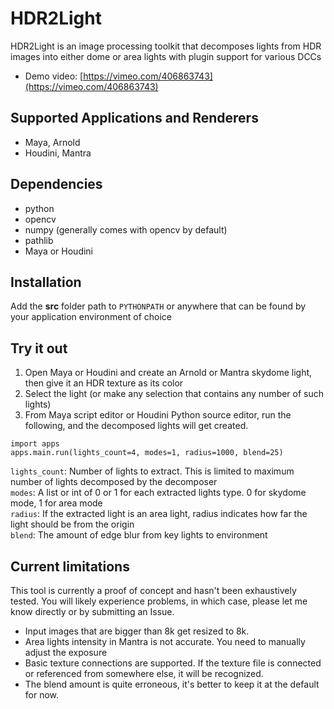 # HDR2Light

HDR2Light is an image processing toolkit that decomposes lights from HDR images into either dome or area lights with plugin support for various DCCs

* Demo video: [https://vimeo.com/406863743](https://vimeo.com/406863743)

## Supported Applications and Renderers

  - Maya, Arnold
  - Houdini, Mantra

## Dependencies

  - python
  - opencv
  - numpy (generally comes with opencv by default)
  - pathlib
  - Maya or Houdini

## Installation

Add the **src** folder path to `PYTHONPATH` or anywhere that can be found by your application environment of choice

## Try it out

  1. Open Maya or Houdini and create an Arnold or Mantra skydome light, then give it an HDR texture as its color
  2. Select the light (or make any selection that contains any number of such lights)
  3. From Maya script editor or Houdini Python source editor, run the following, and the decomposed lights will get created.
  ```  
  import apps
  apps.main.run(lights_count=4, modes=1, radius=1000, blend=25)
  ```
  `lights_count`: Number of lights to extract. This is limited to maximum number of lights decomposed by the decomposer\
  `modes`: A list or int of 0 or 1 for each extracted lights type. 0 for skydome mode, 1 for area mode\
  `radius`: If the extracted light is an area light, radius indicates how far the light should be from the origin\
  `blend`: The amount of edge blur from key lights to environment

## Current limitations

This tool is currently a proof of concept and hasn't been exhaustively tested. You will likely experience problems, in which case, please let me know directly or by submitting an Issue.

  - Input images that are bigger than 8k get resized to 8k.
  - Area lights intensity in Mantra is not accurate. You need to manually adjust the exposure    
  - Basic texture connections are supported. If the texture file is connected or referenced from somewhere else, it will be recognized.
  - The blend amount is quite erroneous, it's better to keep it at the default for now.
